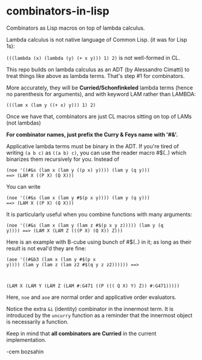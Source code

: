 # combinators-in-lisp
Combinators as Lisp macros on top of lambda calculus.

Lambda calculus is not native language of Common Lisp. (it was for Lisp 1s):

<code>(((lambda (x) (lambda (y) (+ x y))) 1) 2)</code> is not well-formed in CL.

This repo builds on lambda calculus as an ADT (by Alessandro Cimatti) to treat things like above as lambda terms.
That's step #1 for combinators.

More accurately, they will be <b>Curried/Schonfinkeled</b> lambda terms (hence no parenthesis for arguments), and with keyword LAM rather than LAMBDA:

<code>(((lam x (lam y ((+ x) y))) 1) 2)</code>

Once we have that, combinators are just CL macros sitting on top of LAMs (not lambdas)

<b>For combinator names, just prefix the Curry & Feys name with '#&'.</b>

Applicative lambda terms must be binary in the ADT. If you're tired of writing <code>(a b c)</code> as <code>((a b) c)</code>, you can use the reader macro #$(..) which binarizes them recursively for you. Instead of 

<code>(noe '((#&s (lam x (lam y ((p x) y)))) (lam y (q y))) ==>
(LAM X ((P X) (Q X)))</code>

You can write 

<code>(noe '((#&s (lam x (lam y #$(p x y)))) (lam y (q y))) ==>
(LAM X ((P X) (Q X)))</code>

It is particularly useful when you combine functions with many arguments:

<code>(noe '((#&s (lam x (lam y (lam z #$(p x y z))))) (lam y (q y)))) ==>
(LAM X (LAM Z (((P X) (Q X)) Z)))</code>

Here is an example with B-cube using bunch of #$(..) in it; as long as their result is not eval'd they are fine:

<code>(aoe '((#&b3 (lam x (lam y #$(p x y)))) (lam y (lam z (lam z2 #$(q y z z2)))))) ==>

(LAM X (LAM Y (LAM Z (LAM #:G471 ((P ((( Q X) Y) Z)) #:G471)))))
</code>

Here, <code>noe</code> and <code>aoe</code> are normal order and applicative order evaluators.

Notice the extra <code>&i</code> (identity) combinator in the innermost term. It is introduced by
the <code>uncurry</code> function as a reminder that the innermost object is necessarily a function.

Keep in mind that <b>all combinators are Curried</b> in the current implementation.

-cem bozsahin
